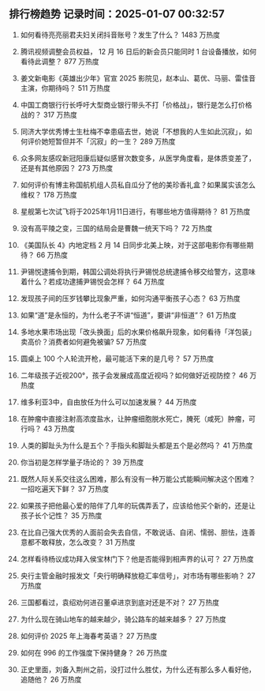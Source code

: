 
## 排行榜趋势 记录时间：2025-01-07 00:32:57
  
  1. 如何看待亮亮丽君夫妇关闭抖音账号？发生了什么？ 1483 万热度
    
  2. 腾讯视频调整会员权益， 12 月 16 日后的新会员只能同时 1 台设备播放，如何看待此调整？ 877 万热度
    
  3. 姜文新电影《英雄出少年》官宣 2025 影院见，赵本山、葛优、马丽、雷佳音主演，你期待吗？ 511 万热度
    
  4. 中国工商银行行长呼吁大型商业银行带头不打「价格战」，银行是怎么打价格战的？ 317 万热度
    
  5. 同济大学优秀博士生杜梅不幸患癌去世，她说「不想我的人生如此沉寂」，如何评价她短暂但并不「沉寂」的一生？ 289 万热度
    
  6. 众多网友感叹新冠阳康后疑似感冒次数变多，从医学角度看，是体质变差了，还是有其他原因？ 273 万热度
    
  7. 如何评价有博主称国航机组人员私自瓜分了他的美珍香礼盒？如果属实该怎么维权？ 178 万热度
    
  8. 星舰第七次试飞将于2025年1月11日进行，有哪些地方值得期待？ 81 万热度
    
  9. 没有高平陵之变，三国的结局会是曹魏一统天下吗？ 72 万热度
    
  10. 《美国队长 4》内地定档 2 月 14 日同步北美上映，对于这部电影你有哪些期待？ 66 万热度
    
  11. 尹锡悦逮捕令到期，韩国公调处将执行尹锡悦总统逮捕令移交给警方，这意味着什么？若成功逮捕尹锡悦会怎样？ 64 万热度
    
  12. 发现孩子间的压岁钱攀比现象严重，如何沟通平衡孩子心态？ 63 万热度
    
  13. 如果“道”是永恒的，为什么老子不讲“恒道”，要讲“非恒道”？ 61 万热度
    
  14. 多地水果市场出现「改头换面」后的水果价格飙升现象，如何看待「洋包装」卖高价？消费者如何避免被骗? 57 万热度
    
  15. 圆桌上 100 个人轮流开枪，最可能活下来的是几号？ 57 万热度
    
  16. 二年级孩子近视200°，孩子会发展成高度近视吗？如何做好近视防控？ 46 万热度
    
  17. 维多利亚3中，自由放任为什么可以加速发展？ 44 万热度
    
  18. 在肿瘤中直接注射高浓度盐水，让肿瘤细胞脱水死亡，腌死（咸死）肿瘤，可行吗？ 43 万热度
    
  19. 人类的脚趾头为什么是五个？手指头和脚趾头都是五个是必然吗？ 41 万热度
    
  20. 你当初是怎样学量子场论的？ 39 万热度
    
  21. 既然人际关系交往这么困难，那么有没有一种万能公式能瞬间解决这个困难？一招吃遍天下鲜？ 37 万热度
    
  22. 如果孩子把他最心爱的陪伴了几年的玩偶弄丢了，应该给他买个新的，还是让孩子长个记性？ 35 万热度
    
  23. 在比自己强大优秀的人面前会失去自信，不敢说话、自闭、懦弱、胆怯，连善意都不敢释放，怎么改变？ 31 万热度
    
  24. 怎样看待杨议成功拜入侯宝林门下？他是否能得到相声界的认可？ 27 万热度
    
  25. 央行主管金融时报发文「央行明确释放稳汇率信号」，对市场有哪些影响？ 27 万热度
    
  26. 三国都看过，袁绍劝何进召董卓进京到底对还是不对？ 27 万热度
    
  27. 为什么现在骑山地车的越来越少，骑公路车的越来越多？ 27 万热度
    
  28. 如何评价 2025 年上海春考英语？ 27 万热度
    
  29. 如何在 996 的工作强度下保持健身？ 26 万热度
    
  30. 正史里面，刘备入荆州之前，没打过什么胜仗，为什么还有那么多人看好他，追随他？ 26 万热度
    